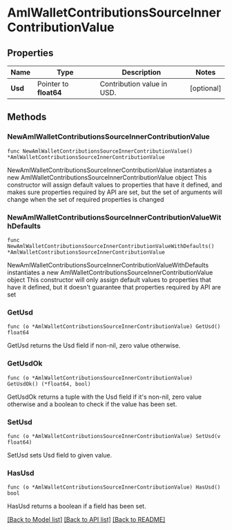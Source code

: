 # AmlWalletContributionsSourceInnerContributionValue

## Properties

Name | Type | Description | Notes
------------ | ------------- | ------------- | -------------
**Usd** | Pointer to **float64** | Contribution value in USD. | [optional] 

## Methods

### NewAmlWalletContributionsSourceInnerContributionValue

`func NewAmlWalletContributionsSourceInnerContributionValue() *AmlWalletContributionsSourceInnerContributionValue`

NewAmlWalletContributionsSourceInnerContributionValue instantiates a new AmlWalletContributionsSourceInnerContributionValue object
This constructor will assign default values to properties that have it defined,
and makes sure properties required by API are set, but the set of arguments
will change when the set of required properties is changed

### NewAmlWalletContributionsSourceInnerContributionValueWithDefaults

`func NewAmlWalletContributionsSourceInnerContributionValueWithDefaults() *AmlWalletContributionsSourceInnerContributionValue`

NewAmlWalletContributionsSourceInnerContributionValueWithDefaults instantiates a new AmlWalletContributionsSourceInnerContributionValue object
This constructor will only assign default values to properties that have it defined,
but it doesn't guarantee that properties required by API are set

### GetUsd

`func (o *AmlWalletContributionsSourceInnerContributionValue) GetUsd() float64`

GetUsd returns the Usd field if non-nil, zero value otherwise.

### GetUsdOk

`func (o *AmlWalletContributionsSourceInnerContributionValue) GetUsdOk() (*float64, bool)`

GetUsdOk returns a tuple with the Usd field if it's non-nil, zero value otherwise
and a boolean to check if the value has been set.

### SetUsd

`func (o *AmlWalletContributionsSourceInnerContributionValue) SetUsd(v float64)`

SetUsd sets Usd field to given value.

### HasUsd

`func (o *AmlWalletContributionsSourceInnerContributionValue) HasUsd() bool`

HasUsd returns a boolean if a field has been set.


[[Back to Model list]](../README.md#documentation-for-models) [[Back to API list]](../README.md#documentation-for-api-endpoints) [[Back to README]](../README.md)


